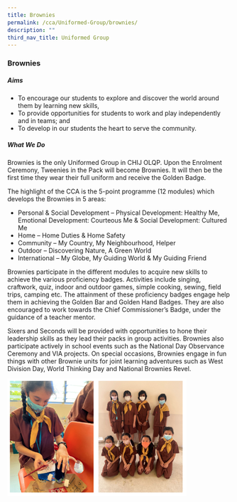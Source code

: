 ```yaml
---
title: Brownies
permalink: /cca/Uniformed-Group/brownies/
description: ""
third_nav_title: Uniformed Group
---
```

### Brownies
##### Aims

*   To encourage our students to explore and discover the world around them by learning new skills,
*   To provide opportunities for students to work and play independently and in teams; and
*   To develop in our students the heart to serve the community.

##### What We Do

Brownies is the only Uniformed Group in CHIJ OLQP. Upon the Enrolment Ceremony, Tweenies in the Pack will become Brownies. It will then be the first time they wear their full uniform and receive the Golden Badge.

  

The highlight of the CCA is the 5-point programme (12 modules) which develops the Brownies in 5 areas:

*   Personal & Social Development – Physical Development: Healthy Me, Emotional Development: Courteous Me & Social Development: Cultured Me
*   Home – Home Duties & Home Safety
*   Community – My Country, My Neighbourhood, Helper
*   Outdoor – Discovering Nature, A Green World
*   International – My Globe, My Guiding World & My Guiding Friend

  

Brownies participate in the different modules to acquire new skills to achieve the various proficiency badges. Activities include singing, craftwork, quiz, indoor and outdoor games, simple cooking, sewing, field trips, camping etc. The attainment of these proficiency badges engage help them in achieving the Golden Bar and Golden Hand Badges. They are also encouraged to work towards the Chief Commissioner’s Badge, under the guidance of a teacher mentor.

  

Sixers and Seconds will be provided with opportunities to hone their leadership skills as they lead their packs in group activities. Brownies also participate actively in school events such as the National Day Observance Ceremony and VIA projects. On special occasions, Brownies engage in fun things with other Brownie units for joint learning adventures such as West Division Day, World Thinking Day and National Brownies Revel.

<img src="/images/brownies.png" style="width:80%">